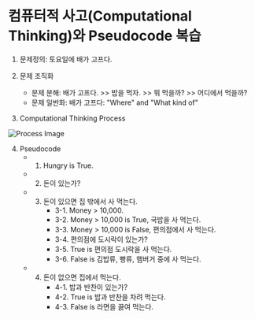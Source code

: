# 컴퓨터적 사고(Computational Thinking)와 Pseudocode 복습

1. 문제정의: 토요일에 배가 고프다.

2. 문제 조직화
    - 문제 분해: 배가 고프다. >> 밥을 먹자. >> 뭐 먹을까? >> 어디에서 먹을까?
    - 문제 일반화: 배가 고프다: "Where" and "What kind of"

3. Computational Thinking Process

![Process Image](./images/20180512_105408.jpg)

4. Pseudocode
    - 1. Hungry is True.
    - 2. 돈이 있는가?
    - 3. 돈이 있으면 집 밖에서 사 먹는다.
            - 3-1. Money > 10,000.
            - 3-2. Money > 10,000 is True, 국밥을 사 먹는다. 
            - 3-3. Money > 10,000 is False, 편의점에서 사 먹는다.
            - 3-4. 편의점에 도시락이 있는가?
            - 3-5. True is 편의점 도시락을 사 먹는다.
            - 3-6. False is 김밥류, 빵류, 햄버거 중에 사 먹는다.
    - 4. 돈이 없으면 집에서 먹는다.
            - 4-1. 밥과 반찬이 있는가?
            - 4-2. True is 밥과 반찬을 차려 먹는다.
            - 4-3. False is 라면을 끓여 먹는다.
